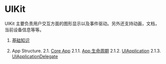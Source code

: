 # UIKit
UIKit 主要负责用户交互方面的图形显示以及事件驱动。另外还支持动画，文档，当前设备信息等等。

1. [基础知识](./基础知识.md)

2. App Structure. 
    2.1. [Core App](https://developer.apple.com/documentation/uikit/core_app)
        2.1.1. [App 生命周期](./App生命周期.md)
        2.1.2. [UIApplication](./UIApplication.md)
        2.1.3. [UIApplicationDelegate](./UIApplicationDelegate.md)
        
